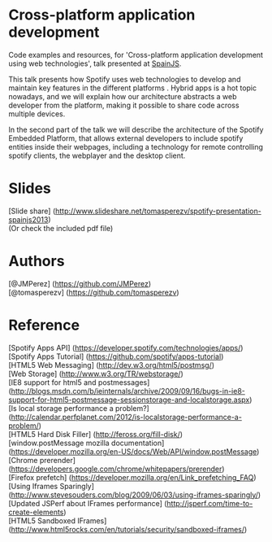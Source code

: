 Cross-platform application development
======================================

Code examples and resources, for 'Cross-platform application development using web technologies', talk presented at [SpainJS](http://spainjs.org/).

This talk presents how Spotify uses web technologies to develop and maintain key features in the different platforms .
Hybrid apps is a hot topic nowadays, and we will explain how our architecture abstracts a web developer from the platform, making it possible to share code across multiple devices.

In the second part of the talk we will describe the architecture of the Spotify Embedded Platform, that allows external developers to include spotify entities inside their webpages, including a technology for remote controlling spotify clients, the webplayer and the desktop client.

Slides
======
[Slide share] (http://www.slideshare.net/tomasperezv/spotify-presentation-spainjs2013)  
(Or check the included pdf file)

Authors
=======
[@JMPerez] (https://github.com/JMPerez)  
[@tomasperezv] (https://github.com/tomasperezv)

Reference
=========
[Spotify Apps API] (https://developer.spotify.com/technologies/apps/)  
[Spotify Apps Tutorial] (https://github.com/spotify/apps-tutorial)  
[HTML5 Web Messaging] (http://dev.w3.org/html5/postmsg/)  
[Web Storage] (http://www.w3.org/TR/webstorage/)  
[IE8 support for html5 and postmessages] (http://blogs.msdn.com/b/ieinternals/archive/2009/09/16/bugs-in-ie8-support-for-html5-postmessage-sessionstorage-and-localstorage.aspx)  
[Is local storage performance a problem?] (http://calendar.perfplanet.com/2012/is-localstorage-performance-a-problem/)  
[HTML5 Hard Disk Filler] (http://feross.org/fill-disk/)  
[window.postMessage mozilla documentation] (https://developer.mozilla.org/en-US/docs/Web/API/window.postMessage)  
[Chrome prerender] (https://developers.google.com/chrome/whitepapers/prerender)  
[Firefox prefetch] (https://developer.mozilla.org/en/Link_prefetching_FAQ)  
[Using Iframes Sparingly] (http://www.stevesouders.com/blog/2009/06/03/using-iframes-sparingly/)  
[Updated JSPerf about IFrames performance] (http://jsperf.com/time-to-create-elements)  
[HTML5 Sandboxed IFrames] (http://www.html5rocks.com/en/tutorials/security/sandboxed-iframes/)  

